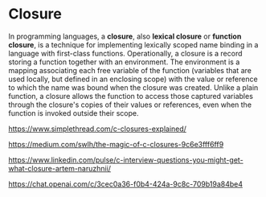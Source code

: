 # Closure

In programming languages, a **closure**, also **lexical closure** or **function closure**, is a technique for implementing lexically scoped name binding in a language with first-class functions. Operationally, a closure is a record storing a function together with an environment. The environment is a mapping associating each free variable of the function (variables that are used locally, but defined in an enclosing scope) with the value or reference to which the name was bound when the closure was created. Unlike a plain function, a closure allows the function to access those captured variables through the closure's copies of their values or references, even when the function is invoked outside their scope.

<https://www.simplethread.com/c-closures-explained/>

<https://medium.com/swlh/the-magic-of-c-closures-9c6e3fff6ff9>

<https://www.linkedin.com/pulse/c-interview-questions-you-might-get-what-closure-artem-naruzhnii/>

<https://chat.openai.com/c/3cec0a36-f0b4-424a-9c8c-709b19a84be4>
